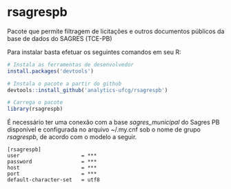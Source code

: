 # rsagrespb
Pacote que permite filtragem de licitações e outros documentos públicos da base de dados do SAGRES (TCE-PB)

Para instalar basta efetuar os seguintes comandos em seu R:

```R
# Instala as ferramentas de desenvolvedor
install.packages('devtools')

# Instala o pacote a partir do github
devtools::install_github('analytics-ufcg/rsagrespb')

# Carrega o pacote
library(rsagrespb)
```

É necessário ter uma conexão com a base *sagres_municipal* do Sagres PB disponível e
configurada no arquivo ~/.my.cnf sob o nome de grupo *rsagrespb*, de acordo com o modelo a seguir.

```
[rsagrespb]
user                    = ***
password                = ***
host                    = ***
port                    = ***
default-character-set   = utf8
```
